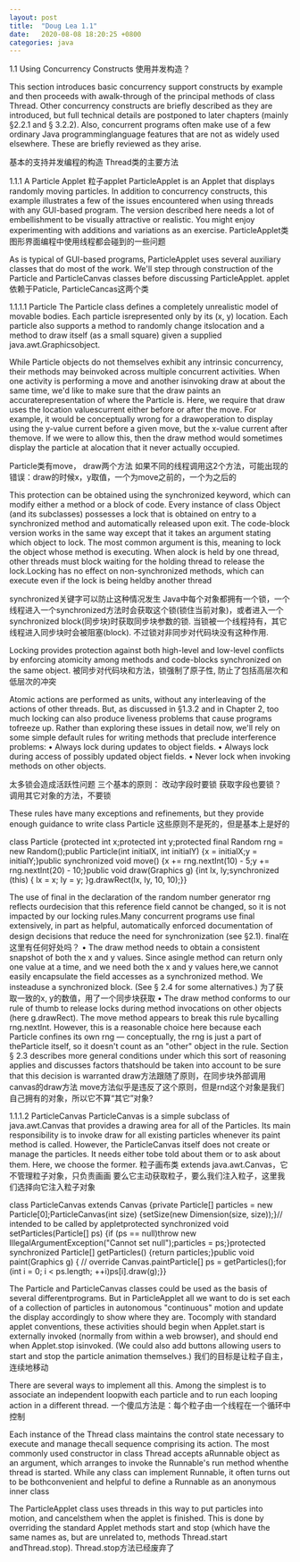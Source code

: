 ```yaml
---
layout: post
title:  "Doug Lea 1.1"
date:   2020-08-08 18:20:25 +0800
categories: java
---
```


1.1 Using Concurrency Constructs
使用并发构造？

This section introduces basic concurrency support constructs by example and then proceeds with awalk-through of the principal methods of class Thread. Other concurrency constructs are briefly
described as they are introduced, but full technical details are postponed to later chapters (mainly §2.2.1 and § 3.2.2). Also, concurrent programs often make use of a few ordinary Java programminglanguage features that are not as widely used elsewhere. These are briefly reviewed as they arise.

基本的支持并发编程的构造
Thread类的主要方法


1.1.1 A Particle Applet
粒子applet
ParticleApplet is an Applet that displays randomly moving particles. In addition to concurrency constructs, this example illustrates a few of the issues encountered when using threads with any GUI-based program. The version described here needs a lot of embellishment to be visually attractive or realistic. You might enjoy experimenting with additions and variations as an exercise.
ParticleApplet类
图形界面编程中使用线程都会碰到的一些问题

As is typical of GUI-based programs, ParticleApplet uses several auxiliary classes that do most of the work. We'll step through construction of the Particle and ParticleCanvas classes before discussing ParticleApplet.
applet依赖于Paticle, ParticleCancas这两个类

1.1.1.1 Particle
The Particle class defines a completely unrealistic model of movable bodies. Each particle isrepresented only by its (x, y) location. Each particle also supports a method to randomly change itslocation and a method to draw itself (as a small square) given a supplied java.awt.Graphicsobject.

While Particle objects do not themselves exhibit any intrinsic concurrency, their methods may beinvoked across multiple concurrent activities. When one activity is performing a move and another isinvoking draw at about the same time, we'd like to make sure that the draw paints an accuraterepresentation of where the Particle is. Here, we require that draw uses the location valuescurrent either before or after the move. For example, it would be conceptually wrong for a drawoperation to display using the y-value current before a given move, but the x-value current after themove. If we were to allow this, then the draw method would sometimes display the particle at alocation that it never actually occupied.

Particle类有move， draw两个方法
如果不同的线程调用这2个方法，可能出现的错误：draw的时候x，y取值，一个为move之前的，一个为之后的


This protection can be obtained using the synchronized keyword, which can modify either a method or a block of code. Every instance of class Object (and its subclasses) possesses a lock that is obtained on entry to a synchronized method and automatically released upon exit. The code-block version works in the same way except that it takes an argument stating which object to lock. The most common argument is this, meaning to lock the object whose method is executing. When alock is held by one thread, other threads must block waiting for the holding thread to release the lock.Locking has no effect on non-synchronized methods, which can execute even if the lock is being heldby another thread

synchronized关键字可以防止这种情况发生
Java中每个对象都拥有一个锁，一个线程进入一个synchronized方法时会获取这个锁(锁住当前对象)，或者进入一个synchronized block(同步块)时获取同步块参数的锁. 当锁被一个线程持有，其它线程进入同步块时会被阻塞(block). 不过锁对非同步对代码块没有这种作用.

Locking provides protection against both high-level and low-level conflicts by enforcing atomicity among methods and code-blocks synchronized on the same object.
被同步对代码块和方法，锁强制了原子性, 防止了包括高层次和低层次的冲突 

Atomic actions are performed as units, without any interleaving of the actions of other threads. But, as discussed in §1.3.2 and in Chapter 2, too much locking can also produce liveness problems that cause programs tofreeze up. Rather than exploring these issues in detail now, we'll rely on some simple default rules for writing methods that preclude interference problems:
• Always lock during updates to object fields.
• Always lock during access of possibly updated object fields.
• Never lock when invoking methods on other objects.

太多锁会造成活跃性问题
三个基本的原则：
    改动字段时要锁
    获取字段也要锁？
    调用其它对象的方法，不要锁

These rules have many exceptions and refinements, but they provide enough guidance to write class Particle
这些原则不是死的，但是基本上是好的

class Particle {protected int x;protected int y;protected final Random rng = new Random();public Particle(int initialX, int initialY) {x = initialX;y = initialY;}public synchronized void move() {x += rng.nextInt(10) - 5;y += rng.nextInt(20) - 10;}public void draw(Graphics g) {int lx, ly;synchronized (this) { lx = x; ly = y; }g.drawRect(lx, ly, 10, 10);}}


The use of final in the declaration of the random number generator rng reflects ourdecision that this reference field cannot be changed, so it is not impacted by our locking rules.Many concurrent programs use final extensively, in part as helpful, automatically enforced documentation of design decisions that reduce the need for synchronization (see §2.1).
final在这里有任何好处吗？
• The draw method needs to obtain a consistent snapshot of both the x and y values. Since asingle method can return only one value at a time, and we need both the x and y values here,we cannot easily encapsulate the field accesses as a synchronized method. We insteaduse a synchronized block. (See § 2.4 for some alternatives.)
为了获取一致的x, y的数值，用了一个同步块获取
• The draw method conforms to our rule of thumb to release locks during method invocations on other objects (here g.drawRect). The move method appears to break this rule bycalling rng.nextInt. However, this is a reasonable choice here because each Particle confines its own rng — conceptually, the rng is just a part of theParticle itself, so it doesn't count as an "other" object in the rule. Section § 2.3 describes more general conditions under which this sort of reasoning applies and discusses factors thatshould be taken into account to be sure that this decision is warranted
draw方法跟随了原则，在同步块外部调用canvas的draw方法
move方法似乎是违反了这个原则，但是rnd这个对象是我们自己拥有的对象，所以它不算“其它”对象?


1.1.1.2 ParticleCanvas
ParticleCanvas is a simple subclass of java.awt.Canvas that provides a drawing area for all of the Particles. Its main responsibility is to invoke draw for all existing particles whenever its paint method is called.
However, the ParticleCanvas itself does not create or manage the particles. It needs either tobe told about them or to ask about them. Here, we choose the former.
粒子画布类 extends java.awt.Canvas，它不管理粒子对象，只负责画画
要么它主动获取粒子，要么我们注入粒子，这里我们选择向它注入粒子对象

class ParticleCanvas extends Canvas {private Particle[] particles = new Particle[0];ParticleCanvas(int size) {setSize(new Dimension(size, size));}// intended to be called by appletprotected synchronized void setParticles(Particle[] ps) {if (ps == null)throw new IllegalArgumentException("Cannot set null");particles = ps;}protected synchronized Particle[] getParticles() {return particles;}public void paint(Graphics g) { // override Canvas.paintParticle[] ps = getParticles();for (int i = 0; i < ps.length; ++i)ps[i].draw(g);}}

The Particle and ParticleCanvas classes could be used as the basis of several differentprograms. But in ParticleApplet all we want to do is set each of a collection of particles in autonomous "continuous" motion and update the display accordingly to show where they are. Tocomply with standard applet conventions, these activities should begin when Applet.start is externally invoked (normally from within a web browser), and should end when Applet.stop isinvoked. (We could also add buttons allowing users to start and stop the particle animation themselves.)
我们的目标是让粒子自主，连续地移动

There are several ways to implement all this. Among the simplest is to associate an independent loopwith each particle and to run each looping action in a different thread.
一个傻瓜方法是：每个粒子由一个线程在一个循环中控制

Each instance of the Thread class maintains the control state necessary to execute and manage thecall sequence comprising its action. The most commonly used constructor in class Thread accepts aRunnable object as an argument, which arranges to invoke the Runnable's run method whenthe thread is started. While any class can implement Runnable, it often turns out to be bothconvenient and helpful to define a Runnable as an anonymous inner class


The ParticleApplet class uses threads in this way to put particles into motion, and cancelsthem when the applet is finished. This is done by overriding the standard Applet methods start
and stop (which have the same names as, but are unrelated to, methods Thread.start andThread.stop).
Thread.stop方法已经废弃了